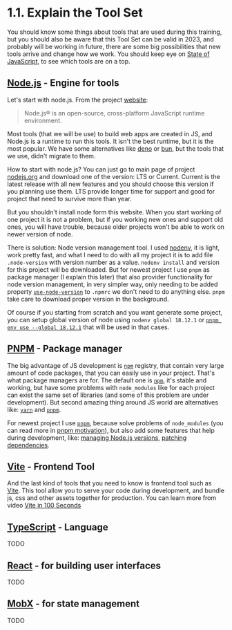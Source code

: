 # 1.1. Explain the Tool Set

You should know some things about tools that are used during this training, but you should also be aware that this Tool Set can be valid in 2023, and probably will be working in future, there are some big possibilities that new tools arrive and change how we work. You should keep eye on [State of JavaScript](https://stateofjs.com/en-us/), to see which tools are on a top.

## [Node.js](https://nodejs.org/en/) - Engine for tools

Let's start with node.js. From the project [website](https://nodejs.org/en/):

> Node.js® is an open-source, cross-platform JavaScript runtime environment.

Most tools (that we will be use) to build web apps are created in JS, and Node.js is a runtime to run this tools. It isn't the best runtime, but it is the most popular. We have some alternatives like [deno](https://deno.land/) or [bun](https://bun.sh/), but the tools that we use, didn't migrate to them.

How to start with node.js? You can just go to main page of project [nodejs.org](https://nodejs.org/en/) and download one of the version: LTS or Current. Current is the latest release with all new features and you should choose this version if you planning use them. LTS provide longer time for support and good for project that need to survive more than year.

But you shouldn't install node form this website. When you start working of one project it is not a problem, but if you working new ones and support old ones, you will have trouble, because older projects won't be able to work on newer version of node.

There is solution: Node version management tool. I used [nodenv](https://github.com/nodenv/nodenv), it is light, work pretty fast, and what I need to do with all my project it is to add file `.node-version` with version number as a value. `nodenv install` and version for this project will be downloaded. But for newest project I use `pnpm` as package manager (I explain this later) that also provider functionality for node version management, in very simpler way, only needing to be added property [`use-node-version`](https://pnpm.io/npmrc#use-node-version) to `.npmrc` we don't need to do anything else. `pnpm` take care to download proper version in the background.

Of course if you starting from scratch and you want generate some project, you can setup global version of node using `nodenv global 18.12.1` or [`pnpm env use --global 18.12.1`](https://pnpm.io/cli/env) that will be used in that cases.

## [PNPM](https://pnpm.io/) - Package manager

The big advantage of JS development is [`npm`](https://www.npmjs.com/) registry, that contain very large amount of code packages, that you can easily use in your project. That's what package managers are for. The default one is [`npm`](https://www.npmjs.com/package/npm), it's stable and working, but have some problems with `node_modules` like for each project can exist the same set of libraries (and some of this problem are under development). But second amazing thing around JS world are alternatives like: [`yarn`](https://yarnpkg.com/) and [`pnpm`](https://pnpm.io/).

For newest project I use [`pnpm`](https://pnpm.io/), because solve problems of `node_modules` (you can read more in [pnpm motivation](https://pnpm.io/motivation)), but also add some features that help during development, like: [managing Node.js versions](https://pnpm.io/npmrc#use-node-version), [patching dependencies](https://pnpm.io/cli/patch).

## [Vite](https://vitejs.dev/) - Frontend Tool

And the last kind of tools that you need to know is frontend tool such as [Vite](https://vitejs.dev/). This tool allow you to serve your code during development, and bundle js, css and other assets together for production. You can learn more from video [Vite in 100 Seconds](https://www.youtube.com/watch?v=KCrXgy8qtjM)

## [TypeScript](https://www.typescriptlang.org/) - Language

TODO

## [React](https://reactjs.org/) - for building user interfaces

TODO

## [MobX](https://mobx.js.org/) - for state management

TODO
